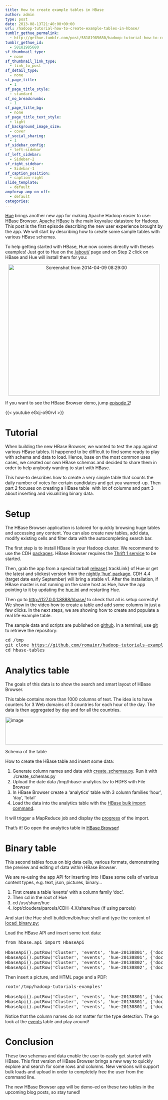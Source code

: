 ```yaml
---
title: How to create example tables in HBase
author: admin
type: post
date: 2013-08-13T21:40:00+00:00
url: /hadoop-tutorial-how-to-create-example-tables-in-hbase/
tumblr_gethue_permalink:
  - http://gethue.tumblr.com/post/58181985680/hadoop-tutorial-how-to-create-example-tables-in-hbase
tumblr_gethue_id:
  - 58181985680
sf_thumbnail_type:
  - none
sf_thumbnail_link_type:
  - link_to_post
sf_detail_type:
  - none
sf_page_title:
  - 1
sf_page_title_style:
  - standard
sf_no_breadcrumbs:
  - 1
sf_page_title_bg:
  - none
sf_page_title_text_style:
  - light
sf_background_image_size:
  - cover
sf_social_sharing:
  - 1
sf_sidebar_config:
  - left-sidebar
sf_left_sidebar:
  - Sidebar-2
sf_right_sidebar:
  - Sidebar-1
sf_caption_position:
  - caption-right
slide_template:
  - default
ampforwp-amp-on-off:
  - default
categories:
---
```


<p id="docs-internal-guid-7c74e5e3-7999-5a0b-77ef-ac77803cb105">
  <a href="http://gethue.tumblr.com/post/55581863077/hue-2-5-and-its-hbase-app-is-out">Hue</a> brings another new app for making Apache Hadoop easier to use: HBase Browser. <a href="http://hbase.apache.org/">Apache HBase</a> is the main keyvalue datastore for Hadoop. This post is the first episode describing the new user experience brought by the app. We will start by describing how to create some sample tables with various HBase schemas.
</p>

To help getting started with HBase, Hue now comes directly with theses examples! Just got to Hue on the [/about/][1] page and on Step 2 click on HBase and Hue will install them for you:

<p style="text-align: center;">
  <a href="https://cdn.gethue.com/uploads/2013/08/Screenshot-from-2014-04-09-082900.png"><img class=" wp-image-1116 aligncenter" src="https://cdn.gethue.com/uploads/2013/08/Screenshot-from-2014-04-09-082900.png" alt="Screenshot from 2014-04-09 08:29:00" width="484" height="419"  /></a>
</p>

If you want to see the HBase Browser demo, jump [episode 2][2]!

{{< youtube eGcj-o90rvI >}}

# Tutorial

When building the new HBase Browser, we wanted to test the app against various HBase tables. It happened to be difficult to find some ready to play with schema and data to load. Hence, base on the most common uses cases, we created our own HBase schemas and decided to share them in order to help anybody wanting to start with HBase.

This how-to describes how to create a very simple table that counts the daily number of votes for certain candidates and get you warmed-up. Then part 2 focuses on creating a HBase table  with lot of columns and part 3 about inserting and visualizing binary data.

# Setup

The HBase Browser application is tailored for quickly browsing huge tables and accessing any content. You can also create new tables, add data, modify existing cells and filter data with the autocompleting search bar.

The first step is to install HBase in your Hadoop cluster. We recommend to use the CDH [packages][3]. HBase Browser requires the [Thrift 1 service][4] to be started.

Then, grab the app from a special tarball [release][5]{.trackLink} of Hue or get the latest and slickest version from the [nightly ‘hue’ package][6]. CDH 4.4 (target date early September) will bring a stable v1. After the installation, if HBase master is not running on the same host as Hue, have the app pointing to it by updating the [hue.ini][7] and restarting Hue.

Then go to <http://127.0.0.1:8888/hbase/> to check that all is setup correctly! We show in the video how to create a table and add some columns in just a few clicks. In the next steps, we are showing how to create and populate a real life example table.

The sample data and scripts are published on [github][8]. In a terminal, use [git][9] to retrieve the repository:

<pre class="code">cd /tmp
git clone <a href="https://github.com/romainr/hadoop-tutorials-examples.git">https://github.com/romainr/hadoop-tutorials-examples.git</a>
cd hbase-tables</pre>

# Analytics table

The goals of this data is to show the search and smart layout of HBase Browser.

This table contains more than 1000 columns of text. The idea is to have counters for 3 Web domains of 3 countries for each hour of the day. The data is then aggregated by day and for all the countries.

<img src="https://lh6.googleusercontent.com/6ETWVbvV06zSHbrDglMlqaMfJB-HMrHpJYF27xTFbbQB88jdKRSlVCIjkYl0EYRFFm31iCp-PN-7q7_cNBKQd_820Cqkv674V7e9MPV00N_T_nGm7jv2R_O8" alt="image" width="800px;" height="88px;" />

Schema of the table

How to create the HBase table and insert some data:

1. Generate column names and data with [create_schemas.py][10]. Run it with ./create_schemas.py
2. Upload the date data /tmp/hbase-analytics.tsv to HDFS with File Browser
3. In HBase Browser create a ‘analytics’ table with 3 column families ‘hour’, ‘day’, ‘total’
4. Load the data into the analytics table with the [HBase bulk import command][11].

It will trigger a MapReduce job and display the [progress][12] of the import.

That’s it! Go open the analytics table in [HBase Browser][13]!

# Binary table

This second tables focus on big data cells, various formats, demonstrating the preview and editing of data within HBase Browser.

We are re-using the app API for inserting into HBase some cells of various content types, e.g. text, json, pictures, binary…

1. First create a table ‘events’ with a column family ‘doc’.
2. Then cd in the root of Hue
3. cd /usr/share/hue
4. /opt/cloudera/parcels/CDH-4.X/share/hue (if using parcels)

And start the Hue shell build/env/bin/hue shell and type the content of [locad_binary.py:][14]

Load the HBase API and insert some text data:

<pre class="code">from hbase.api import HbaseApi

HbaseApi().putRow('Cluster', 'events', 'hue-20130801', {'doc:txt': 'Hue is awesome!'})
HbaseApi().putRow('Cluster', 'events', 'hue-20130801', {'doc:json': '{"user": "hue", "coolness": "extra"}'})
HbaseApi().putRow('Cluster', 'events', 'hue-20130802', {'doc:version': 'I like HBase'})
HbaseApi().putRow('Cluster', 'events', 'hue-20130802', {'doc:version': 'I LOVE HBase'})</pre>

Then insert a picture, and HTML page and a PDF:

<pre class="code">root='/tmp/hadoop-tutorials-examples'

HbaseApi().putRow('Cluster', 'events', 'hue-20130801', {'doc:img': open(root + '/hbase-tables/data/hue-logo.png', "rb").read()})
HbaseApi().putRow('Cluster', 'events', 'hue-20130801', {'doc:html': open(root + '/hbase-tables/data/example-page.html', "rb").read()})
HbaseApi().putRow('Cluster', 'events', 'hue-20130801', {'doc:pdf': open(root + '/hbase-tables/data/gethue.pdf', "rb").read()})</pre>

Notice that the column names do not matter for the type detection. The go look at the [events][15] table and play around!

# Conclusion

These two schemas and data enable the user to easily get started with HBase. This first version of HBase Browser brings a new way to quickly explore and search for some rows and columns. New versions will support bulk loads and upload in order to completely free the user from the command line.

The new HBase Browser app will be demo-ed on these two tables in the upcoming blog posts, so stay tuned!

[1]: http://127.0.0.1:8888/about/
[2]: https://gethue.com/the-web-ui-for-hbase-hbase-browser/
[3]: http://www.cloudera.com/content/cloudera-content/cloudera-docs/CDH4/latest/CDH4-Installation-Guide/cdh4ig_topic_20_2.html
[4]: http://www.cloudera.com/content/cloudera-content/cloudera-docs/CDH4/latest/CDH4-Installation-Guide/cdh4ig_topic_20_5.html#topic_20_5_4_unique_1
[5]: https://cdn.gethue.com/downloads/releases/hbase/hue-hbase-2.5.0.tgz
[6]: http://nightly.cloudera.com/cdh4/
[7]: https://github.com/cloudera/hue/blob/master/desktop/conf.dist/hue.ini#L505
[8]: https://github.com/romainr/hadoop-tutorials-examples/tree/master/hbase-tables
[9]: http://git-scm.com/
[10]: https://raw.github.com/romainr/hadoop-tutorials-examples/master/hbase-tables/create_schemas.py
[11]: https://raw.github.com/romainr/hadoop-tutorials-examples/master/hbase-tables/load_data.sh
[12]: https://github.com/romainr/hadoop-tutorials-examples/blob/master/hbase-tables/load_data.log
[13]: http://127.0.0.1:8888/hbase/#Cluster/analytics
[14]: https://github.com/romainr/hadoop-tutorials-examples/blob/master/hbase-tables/load_binary.py
[15]: http://127.0.0.1:8888/hbase/#Cluster/events
